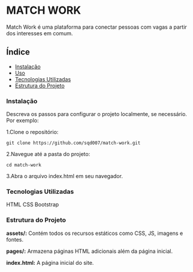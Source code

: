 # MATCH WORK

Match Work é uma plataforma para conectar pessoas com vagas a partir dos interesses em comum.

## Índice

- [Instalação](#instalação)
- [Uso](#uso)
- [Tecnologias Utilizadas](#tecnologias-utilizadas)
- [Estrutura do Projeto](#estrutura-do-projeto)

### Instalação

Descreva os passos para configurar o projeto localmente, se necessário. Por exemplo:

1.Clone o repositório:

```
git clone https://github.com/sqd007/match-work.git
```

2.Navegue até a pasta do projeto:

```
cd match-work
```

3.Abra o arquivo index.html em seu navegador.

### Tecnologias Utilizadas

HTML
CSS
Bootstrap

### Estrutura do Projeto

**assets/:** Contém todos os recursos estáticos como CSS, JS, imagens e fontes.

**pages/:** Armazena páginas HTML adicionais além da página inicial.

**index.html:** A página inicial do site.